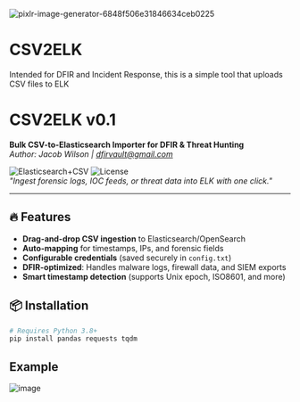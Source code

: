 ![pixlr-image-generator-6848f506e31846634ceb0225](https://github.com/user-attachments/assets/0beb217a-390e-4817-bc3f-16b52610ec97)

# CSV2ELK
Intended for DFIR and Incident Response, this is a simple tool that uploads CSV files to ELK

# CSV2ELK v0.1
**Bulk CSV-to-Elasticsearch Importer for DFIR & Threat Hunting**  
*Author: Jacob Wilson | [dfirvault@gmail.com](mailto:dfirvault@gmail.com)*  

![Elasticsearch+CSV](https://img.shields.io/badge/Elasticsearch-Data_Loader-blue) 
![License](https://img.shields.io/badge/License-MIT-green)  
*"Ingest forensic logs, IOC feeds, or threat data into ELK with one click."*

---

## 🔥 Features
- **Drag-and-drop CSV ingestion** to Elasticsearch/OpenSearch  
- **Auto-mapping** for timestamps, IPs, and forensic fields  
- **Configurable credentials** (saved securely in `config.txt`)  
- **DFIR-optimized**: Handles malware logs, firewall data, and SIEM exports  
- **Smart timestamp detection** (supports Unix epoch, ISO8601, and more)  

## 📦 Installation
```bash
# Requires Python 3.8+
pip install pandas requests tqdm
```
## Example
![image](https://github.com/user-attachments/assets/559a79a9-fc6c-43c6-b11e-2d3a126fcc5a)
